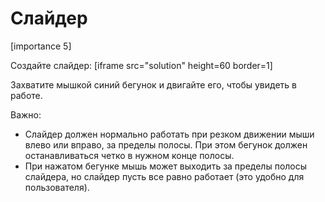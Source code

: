 # Слайдер 

[importance 5]

Создайте слайдер:
[iframe src="solution" height=60 border=1]

Захватите мышкой синий бегунок и двигайте его, чтобы увидеть в работе.

Важно:
<ul>
<li>Слайдер должен нормально работать при резком движении мыши влево или вправо, за пределы полосы. При этом бегунок должен останавливаться четко в нужном конце полосы.</li>
<li>При нажатом бегунке мышь может выходить за пределы полосы слайдера, но слайдер пусть все равно работает (это удобно для пользователя).</li>
</ul>